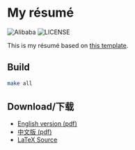 # My résumé

![Alibaba](https://img.shields.io/badge/Alibaba-passing-green.svg) ![LICENSE](https://img.shields.io/github/license/imtsuki/resume)

This is my résumé based on [this template](https://github.com/billryan/resume).

## Build

```bash
make all
```

## Download/下载

- [English version (pdf)](./resume.pdf)
- [中文版 (pdf)](./resume-zh.pdf)
- [LaTeX Source](./resume.tex)
